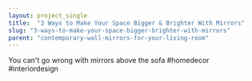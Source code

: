 ```yaml
---
layout: project_single
title:  "3 Ways to Make Your Space Bigger & Brighter With Mirrors"
slug: "3-ways-to-make-your-space-bigger-brighter-with-mirrors"
parent: "contemporary-wall-mirrors-for-your-living-room"
---
```

You can't go wrong with mirrors above the sofa #homedecor #interiordesign